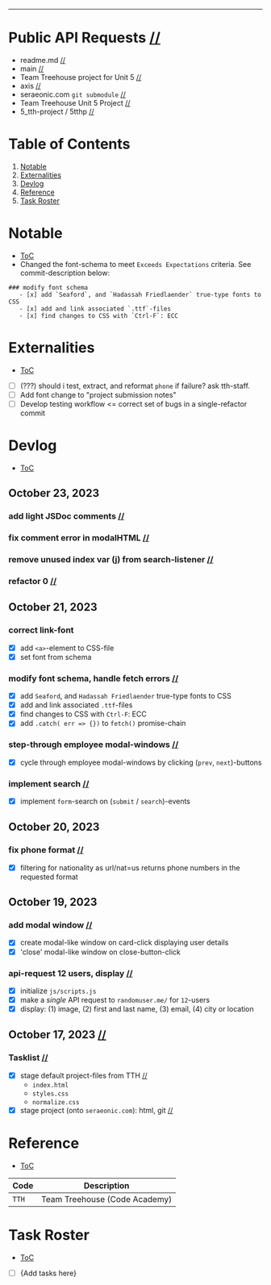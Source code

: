 

---------------------------------------------------------------------------------------------------
# Public API Requests                                                                              [//](#title)
- readme.md                                                                                        [//](#filename)
- main                                                                                             [//](#branch)
- Team Treehouse project for Unit 5                                                                [//](#description)
- axis                                                                                             [//](#author)
- seraeonic.com `git submodule`                                                                    [//](#detail)
- Team Treehouse Unit 5 Project                                                                    [//](#category)
- 5_tth-project / 5tthp                                                                            [//](#codename)

# Table of Contents
1. [Notable](#notable)
1. [Externalities](#externalities)
1. [Devlog](#devlog)
1. [Reference](#reference)
1. [Task Roster](#task-roster)

# Notable
- [ToC](#table-of-contents)
- Changed the font-schema to meet `Exceeds Expectations` criteria.  See commit-description below:
```
### modify font schema
   - [x] add `Seaford`, and `Hadassah Friedlaender` true-type fonts to CSS
   - [x] add and link associated `.ttf`-files
   - [x] find changes to CSS with `Ctrl-F`: ECC
```

# Externalities
- [ToC](#table-of-contents)
- [ ] (???) should i test, extract, and reformat `phone` if failure? ask tth-staff.
- [ ] Add font change to "project submission notes"
- [ ] Develop testing workflow <= correct set of bugs in a single-refactor commit

# Devlog
- [ToC](#table-of-contents)

## October 23, 2023

   ### add light JSDoc comments                                                                    [//](#commit-description)
   ### fix comment error in modalHTML                                                              [//](#commit-description)
   ### remove unused index var (j) from search-listener                                            [//](#commit-description)
   ### refactor 0                                                                                  [//](#commit-description)

## October 21, 2023

   ### correct link-font
   - [x] add `<a>`-element to CSS-file
   - [x] set font from schema

   ### modify font schema, handle fetch errors                                                     [//](#commit-description)
   - [x] add `Seaford`, and `Hadassah Friedlaender` true-type fonts to CSS
   - [x] add and link associated `.ttf`-files
   - [x] find changes to CSS with `Ctrl-F`: ECC
   - [x] add `.catch( err => {})` to `fetch()` promise-chain

   ### step-through employee modal-windows                                                         [//](#commit-description)
   - [x] cycle through employee modal-windows by clicking (`prev`, `next`)-buttons

   ### implement search                                                                            [//](#commit-description)
   - [x] implement `form`-search on (`submit` / `search`)-events

## October 20, 2023
   
   ### fix phone format                                                                            [//](#commit-description)
   - [x] filtering for nationality as url/nat=us returns phone numbers in the requested format

## October 19, 2023

   ### add modal window                                                                            [//](#commit-description)
   - [x] create modal-like window on card-click displaying user details
   - [x] 'close' modal-like window on close-button-click

   ### api-request 12 users, display                                                               [//](#commit-description)
   - [x] initialize `js/scripts.js`                                                                   
   - [x] make a *single* API request to `randomuser.me/` for `12`-users
   - [x] display: (1) image, (2) first and last name, (3) email, (4) city or location

## October 17, 2023                                                                                 [//](#20231017)

   ### Tasklist                                                                                     [//](#20231017-tl)
   - [x] stage default project-files from TTH                                                       [//](#commit-description)
      - `index.html`
      - `styles.css`
      - `normalize.css`
   - [x] stage project (onto `seraeonic.com`): html, git                                            [//](#commit-description)

# Reference
- [ToC](#table-of-contents)

| Code         | Description                      |
| ------------ | -------------------------------- |
| `TTH`        | Team Treehouse (Code Academy)    |

# Task Roster
- [ToC](#table-of-contents)

- [ ] {Add tasks here}
